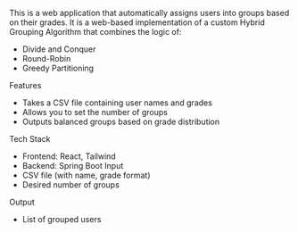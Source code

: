 This is a web application that automatically assigns users into groups based on their grades. It is a web-based implementation of a custom Hybrid Grouping Algorithm that combines the logic of:
- Divide and Conquer
- Round-Robin
- Greedy Partitioning

Features
- Takes a CSV file containing user names and grades
- Allows you to set the number of groups
- Outputs balanced groups based on grade distribution

Tech Stack
- Frontend: React, Tailwind
- Backend: Spring Boot
Input
- CSV file (with name, grade format)
- Desired number of groups

Output
- List of grouped users
